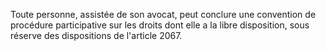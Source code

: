 Toute personne, assistée de son avocat, peut conclure une convention de procédure participative sur les droits dont elle a la libre disposition, sous réserve des dispositions de l'article 2067. 


  
